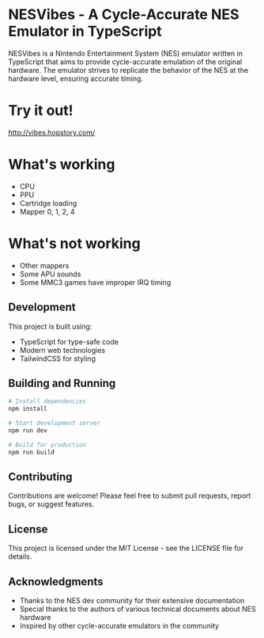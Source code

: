 # NESVibes - A Cycle-Accurate NES Emulator in TypeScript

NESVibes is a Nintendo Entertainment System (NES) emulator written in TypeScript that aims to provide cycle-accurate emulation of the original hardware. The emulator strives to replicate the behavior of the NES at the hardware level, ensuring accurate timing.

# Try it out!

http://vibes.hopstory.com/

# What's working

- CPU
- PPU 
- Cartridge loading
- Mapper 0, 1, 2, 4

# What's not working

- Other mappers
- Some APU sounds
- Some MMC3 games have improper IRQ timing

## Development

This project is built using:

- TypeScript for type-safe code
- Modern web technologies
- TailwindCSS for styling

## Building and Running

```bash
# Install dependencies
npm install

# Start development server
npm run dev

# Build for production
npm run build
```

## Contributing

Contributions are welcome! Please feel free to submit pull requests, report bugs, or suggest features.

## License

This project is licensed under the MIT License - see the LICENSE file for details.

## Acknowledgments

- Thanks to the NES dev community for their extensive documentation
- Special thanks to the authors of various technical documents about NES hardware
- Inspired by other cycle-accurate emulators in the community